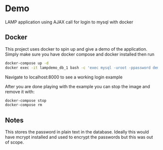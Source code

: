 # Demo
LAMP application using AJAX call for login to mysql with docker

## Docker

This project uses docker to spin up and give a demo of the application. Simply make sure you have docker compose and docker installed then run
```bash
docker-compose up -d
docker exec -it lampdemo_db_1 bash -c 'exec mysql -uroot -ppassword demo < /schema/schema.sql'
```
 Navigate to localhost:8000 to see a working login example

 After you are done playing with the example you can stop the image and remove it with:
 ```bash
docker-compose stop
docker-compose rm
 ```

 ## Notes

 This stores the password in plain text in the database. Ideally this would have mcrypt installed and used to encrypt the passwords but this was out of scope.